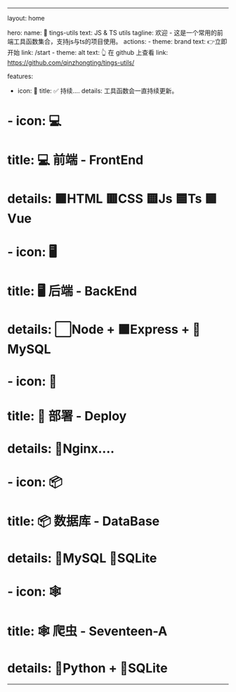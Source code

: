 ---

layout: home

hero:
  name:  🐤 tings-utils
  text:  JS & TS utils
  tagline: 欢迎 - 这是一个常用的前端工具函数集合，支持js与ts的项目使用。
  actions:
    - theme: brand
      text: 👉立即开始
      link: /start
    - theme: alt
      text:  👆 在 github 上查看
      link: https://github.com/qinzhongting/tings-utils/

features:

- icon: 📖
  title: ✅ 持续....
  details: 工具函数会一直持续更新。
# - icon: 💻
#   title: 💻 前端 - FrontEnd
#   details: 🟧HTML 🟥CSS 🟨Js 🟦Ts 🟩Vue
# - icon: 🖥️
#   title: 🖥️ 后端 - BackEnd
#   details: ⬜Node + ⬛Express + 🐬MySQL
# - icon: 🧊
#   title: 🧊 部署 - Deploy
#   details: 🥦Nginx....
# - icon: 📦
#   title: 📦 数据库 - DataBase
#   details: 🐬MySQL 🍃SQLite
# - icon: 🕸️
#   title: 🕸️ 爬虫 - Seventeen-A 
#   details: 🐍Python + 🍃SQLite

---